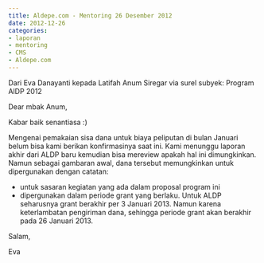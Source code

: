 ```yaml
---
title: Aldepe.com - Mentoring 26 Desember 2012
date: 2012-12-26
categories:
- laporan
- mentoring
- CMS
- Aldepe.com
---
```


Dari Eva Danayanti kepada Latifah Anum Siregar via surel subyek: Program AlDP 2012

Dear mbak Anum,

Kabar baik senantiasa :)

Mengenai pemakaian sisa dana untuk biaya peliputan di bulan Januari belum
bisa kami berikan konfirmasinya saat ini. Kami menunggu laporan akhir dari
ALDP baru kemudian bisa mereview apakah hal ini dimungkinkan. Namun sebagai
gambaran awal, dana tersebut memungkinkan untuk dipergunakan dengan catatan:
* untuk sasaran kegiatan yang ada dalam proposal program ini
* dipergunakan dalam periode grant yang berlaku. Untuk ALDP seharusnya grant
berakhir per 3 Januari 2013. Namun karena keterlambatan pengiriman dana,
sehingga periode grant akan berakhir pada 26 Januari 2013.

Salam,

Eva
